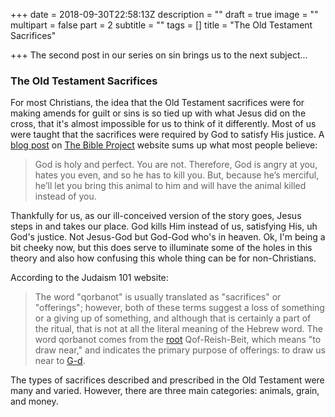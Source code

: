 +++
date = 2018-09-30T22:58:13Z
description = ""
draft = true
image = ""
multipart = false
part = 2
subtitle = ""
tags = []
title = "The Old Testament Sacrifices"

+++
The second post in our series on sin brings us to the next subject...

### The Old Testament Sacrifices

For most Christians, the idea that the Old Testament sacrifices were for making amends for guilt or sins is so tied up with what Jesus did on the cross, that it's almost impossible for us to think of it differently. Most of us were taught that the sacrifices were required by God to satisfy His justice. A [blog post](https://thebibleproject.com/blog/animal-sacrifice-really/ "Animal Sacrifice? Really?") on [The Bible Project](https://thebibleproject.com/ "The Bible Project website") website sums up what most people believe:

> God is holy and perfect. You are not. Therefore, God is angry at you, hates you even, and so he has to kill you. But, because he’s merciful, he’ll let you bring this animal to him and will have the animal killed instead of you.

Thankfully for us, as our ill-conceived version of the story goes, Jesus steps in and takes our place. God kills Him instead of us, satisfying His, uh God's justice. Not Jesus-God but God-God who's in heaven. Ok, I'm being a bit cheeky now, but this does serve to illuminate some of the holes in this theory and also how confusing this whole thing can be for non-Christians.

According to the Judaism 101 website:

> The word "qorbanot" is usually translated as "sacrifices" or "offerings"; however, both of these terms suggest a loss of something or a giving up of something, and although that is certainly a part of the ritual, that is not at all the literal meaning of the Hebrew word. The word qorbanot comes from the [root](http://www.jewfaq.org/defs/root.htm) Qof-Reish-Beit, which means "to draw near," and indicates the primary purpose of offerings: to draw us near to [G-d](http://www.jewfaq.org/defs/g-d.htm).

The types of sacrifices described and prescribed in the Old Testament were many and varied. However, there are three main categories: animals, grain, and money.
